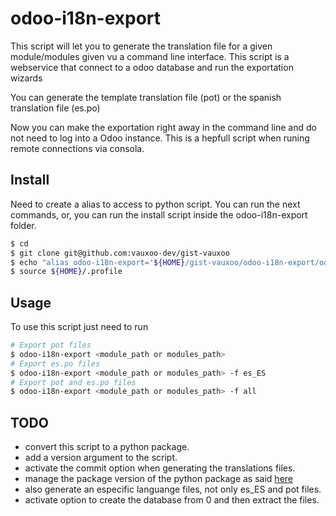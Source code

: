 # odoo-i18n-export

This script will let you to generate the translation file for a given
module/modules given vu a command line interface. This script is a webservice
that connect to a odoo database and run the exportation wizards

You can generate the template translation file (pot) or the spanish translation
file (es.po)

Now you can make the exportation right away in the command line and do not
need to log into a Odoo instance. This is a hepfull script when runing remote
connections via consola.

## Install

Need to create a alias to access to python script. You can run the next
commands, or, you can run the install script inside the odoo-i18n-export
folder.

```bash
$ cd
$ git clone git@github.com:vauxoo-dev/gist-vauxoo
$ echo "alias odoo-i18n-export='${HOME}/gist-vauxoo/odoo-i18n-export/odoo-i18n-export'" >> ${HOME}/.profile
$ source ${HOME}/.profile
```
## Usage

To use this script just need to run

```bash
# Export pot files
$ odoo-i18n-export <module_path or modules_path>
# Export es.po files
$ odoo-i18n-export <module_path or modules_path> -f es_ES
# Export pot and es.po files
$ odoo-i18n-export <module_path or modules_path> -f all
```

## TODO

- convert this script to a python package.
- add a version argument to the script.
- activate the commit option when generating the translations files.
- manage the package version of the python package as said [here](http://stackoverflow.com/questions/458550/standard-way-to-embed-version-into-python-package)
- also generate an especific languange files, not only es_ES and pot files.
- activate option to create the database from 0 and then extract the files.
